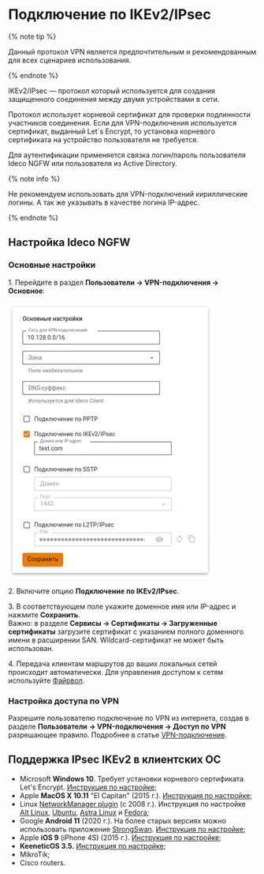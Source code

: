 # Подключение по IKEv2/IPsec

{% note tip %}

Данный протокол VPN является предпочтительным и рекомендованным для всех сценариев использования.

{% endnote %}

IKEv2/IPsec — протокол который используется для создания защищенного соединения между двумя устройствами в сети.

Протокол использует корневой сертификат для проверки подлинности участников соединения. Если для VPN-подключения используется сертификат, выданный Let`s Encrypt, то установка корневого сертификата на устройство пользователя не требуется.

Для аутентификации применяется связка логин/пароль пользователя Ideco NGFW или пользователя из Active Directory.

{% note info %}

Не рекомендуем использовать для VPN-подключений кириллические логины. А так же указывать в качестве логина IP-адрес.

{% endnote %}

## Настройка Ideco NGFW

### Основные настройки

1\. Перейдите в раздел **Пользователи -> VPN-подключения -> Основное**:

![](../../../../../_images/vpn-authorization8.png)

2\. Включите опцию **Подключение по IKEv2/IPsec**.

3\. В соответствующем поле укажите доменное имя или IP-адрес и нажмите **Сохранить**. \
Важно: в разделе **Сервисы -> Сертификаты -> Загруженные сертификаты** загрузите сертификат с указанием полного доменного имени в расширении SAN. Wildcard-сертификат не может быть использован.

4\. Передача клиентам маршрутов до ваших локальных сетей происходит автоматически. Для управления доступом к сетям используйте [Файрвол](../../../../../ngfw/settings/access-rules/firewall.md).

### Настройка доступа по VPN

Разрешите пользователю подключение по VPN из интернета, создав в разделе **Пользователи -> VPN-подключения -> Доступ по VPN** разрешающее правило. Подробнее в статье [VPN-подключение](../../../../../ngfw/settings/users/authorization/vpn-connection/README.md).

## Поддержка IPsec IKEv2 в клиентских ОС

* Microsoft **Windows 10**. Требует установки корневого сертификата Let's Encrypt. [Инструкция по настройке](../../../../../ngfw/recipes/popular-recipes/vpn/connection-for-windows10.md);
* Apple **MacOS X 10.11** "El Capitan" (2015 г.). [Инструкция по настройке](../../../../../ngfw/recipes/popular-recipes/vpn/connection-for-high-sierra-macos.md);
* Linux [NetworkManager plugin](https://wiki.strongswan.org/projects/strongswan/wiki/NetworkManager) (c 2008 г.). Инструкция по настройке [Alt Linux](../../../../../ngfw/recipes/popular-recipes/vpn/connection-for-alt-linux.md), [Ubuntu](../../../../../ngfw/recipes/popular-recipes/vpn/connection-for-ubuntu.md), [Astra Linux](../../../../../ngfw/recipes/popular-recipes/vpn/connection-for-astra-linux.md) и [Fedora](../../../../../ngfw/recipes/popular-recipes/vpn/connection-for-fedora.md);
* Google **Android 11** (2020 г.). На более старых версиях можно использовать приложение [StrongSwan](https://play.google.com/store/apps/details?id=org.strongswan.android). [Инструкция по настройке](../../../../../ngfw/recipes/popular-recipes/vpn/connection-for-mobile-devices.md#podklyuchenie-na-android);
* Apple **iOS 9** (iPhone 4S) (2015 г.). [Инструкция по настройке](../../../../../ngfw/recipes/popular-recipes/vpn/connection-for-mobile-devices.md#podklyuchenie-na-ios);
* **KeeneticOS 3.5.** [Инструкция по настройке](../../../../../ngfw/recipes/popular-recipes/vpn/sstp-connecting-keenetic-wi-fi-routers.md);
* MikroTik;
* Cisco routers.
